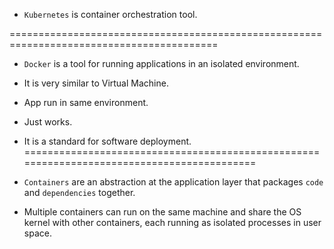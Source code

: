 - `Kubernetes` is container orchestration tool.

==========================================================================================
- `Docker` is a tool for running applications in an isolated environment.
- It is very similar to Virtual Machine.
- App run in same environment.
- Just works.
- It is a standard for software deployment.
===========================================================================================

- `Containers` are an abstraction at the application layer that packages `code` and `dependencies` together.
- Multiple containers can run on the same machine and share the OS kernel with other containers, each running as isolated processes in user space.
